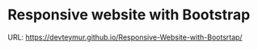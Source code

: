 # Responsive website with Bootstrap

URL:
https://devteymur.github.io/Responsive-Website-with-Bootsrtap/